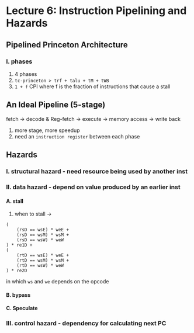 # Lecture 6: Instruction Pipelining and Hazards
## Pipelined Princeton Architecture
### I. phases
1. 4 phases
2. `tc-princeton > trf + talu + tM + tWB`
3. `1 + f` CPI where f is the fraction of instructions that cause a stall
## An Ideal Pipeline (5-stage)
fetch -> decode & Reg-fetch -> execute -> memory access -> write back
1. more stage, more speedup
2. need an `instruction register` between each phase
## Hazards
### I. structural hazard - need resource being used by another inst
### II. data hazard - depend on value produced by an earlier inst
#### A. stall
1. when to stall ->
```
(
    (rsD == wsE) * weE + 
    (rsD == wsM) * wsM +
    (rsD == wsW) * weW
) * re1D + 
(
    (rtD == wsE) * weE + 
    (rtD == wsM) * wsM +
    (rtD == wsW) * weW
) * re2D
```
in which `ws` and `we` depends on the opcode
#### B. bypass
#### C. Speculate
### III. control hazard - dependency for calculating next PC